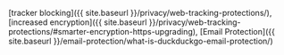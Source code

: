 [tracker blocking]({{ site.baseurl }}/privacy/web-tracking-protections/), [increased encryption]({{ site.baseurl }}/privacy/web-tracking-protections/#smarter-encryption-https-upgrading), [Email Protection]({{ site.baseurl }}/email-protection/what-is-duckduckgo-email-protection/)